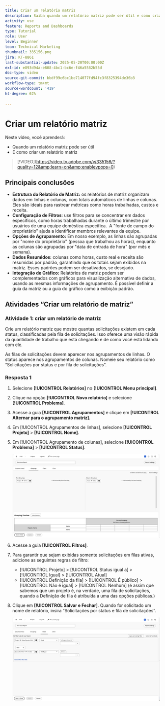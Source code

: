 ```yaml
---
title: Criar um relatório matriz
description: Saiba quando um relatório matriz pode ser útil e como criá-lo no Workfront.
activity: use
feature: Reports and Dashboards
type: Tutorial
role: User
level: Beginner
team: Technical Marketing
thumbnail: 335156.png
jira: KT-8861
last-substantial-update: 2025-05-20T00:00:00Z
exl-id: e893d94a-e808-4bc1-bc6e-f46a5582b55d
doc-type: video
source-git-commit: bbdf99c6bc1be714077fd94fc3f8325394de36b3
workflow-type: tm+mt
source-wordcount: '419'
ht-degree: 62%

---
```


# Criar um relatório matriz

Neste vídeo, você aprenderá:

* Quando um relatório matriz pode ser útil
* E como criar um relatório matriz

>[!VIDEO]&#x200B;(https://video.tv.adobe.com/v/335156/?quality=12&amp;learn=on&amp;enablevpops=0)

## Principais conclusões

* **Estrutura do Relatório de Matriz:** os relatórios de matriz organizam dados em linhas e colunas, com totais automáticos de linhas e colunas. &#x200B; Eles são ideais para rastrear métricas como horas trabalhadas, custos e receita. &#x200B;
* **Configuração de Filtros**: use filtros para se concentrar em dados específicos, como horas trabalhadas durante o último trimestre por usuários de uma equipe doméstica específica. &#x200B; A &quot;fonte de campo do proprietário&quot; ajuda a identificar membros relevantes da equipe. &#x200B;
* **Opções de Agrupamento:** Em nosso exemplo, as linhas são agrupadas por &quot;nome do proprietário&quot; (pessoa que trabalhou as horas), enquanto as colunas são agrupadas por &quot;data de entrada de hora&quot; (por mês e semana). &#x200B;
* **Dados Resumidos:** colunas como horas, custo real e receita são resumidas por padrão, garantindo que os totais sejam exibidos na matriz. Esses padrões podem ser desativados, se desejado. &#x200B;
* **Integração de Gráfico:** Relatórios de matriz podem ser complementados com gráficos para visualização alternativa de dados, usando as mesmas informações de agrupamento. É possível definir a guia da matriz ou a guia do gráfico como a exibição padrão. &#x200B;

## Atividades “Criar um relatório de matriz”

### Atividade 1: criar um relatório de matriz

Crie um relatório matriz que mostre quantas solicitações existem em cada status, classificadas pela fila de solicitações. Isso oferece uma visão rápida da quantidade de trabalho que está chegando e de como você está lidando com ele.

As filas de solicitações devem aparecer nos agrupamentos de linhas. O status aparece nos agrupamentos de colunas. Nomeie seu relatório como “Solicitações por status e por fila de solicitações”.

### Resposta 1

1. Selecione **[!UICONTROL Relatórios]** no **[!UICONTROL Menu principal]**.
1. Clique na opção **[!UICONTROL Novo relatório]** e selecione **[!UICONTROL Problema]**.
1. Acesse a guia **[!UICONTROL Agrupamentos]** e clique em **[!UICONTROL Alternar para o agrupamento matriz]**.
1. Em [!UICONTROL Agrupamentos de linhas], selecione **[!UICONTROL Projeto]** > **[!UICONTROL Nome]**.
1. Em [!UICONTROL Agrupamento de colunas], selecione **[!UICONTROL Problema]** > **[!UICONTROL Status]**.

   ![Uma imagem da tela de criação de um novo agrupamento de relatórios de problemas](assets/matrix-report-groupings.png)

1. Acesse a guia **[!UICONTROL Filtros]**.
1. Para garantir que sejam exibidas somente solicitações em filas ativas, adicione as seguintes regras de filtro:

   * [!UICONTROL Projeto] > [!UICONTROL Status igual a] > [!UICONTROL Igual] > [!UICONTROL Atual]
   * [!UICONTROL Definição da fila] > [!UICONTROL É público] > [!UICONTROL Não é igual] > [!UICONTROL Nenhum] (é assim que sabemos que um projeto é, na verdade, uma fila de solicitações, quando a Definição de fila é atribuída a uma das opções públicas.)

1. Clique em **[!UICONTROL Salvar e Fechar]**. Quando for solicitado um nome de relatório, insira “Solicitações por status e fila de solicitações”.

   ![Uma imagem da tela de criação de um novo filtro de relatórios de problemas](assets/matrix-report-filters.png)
